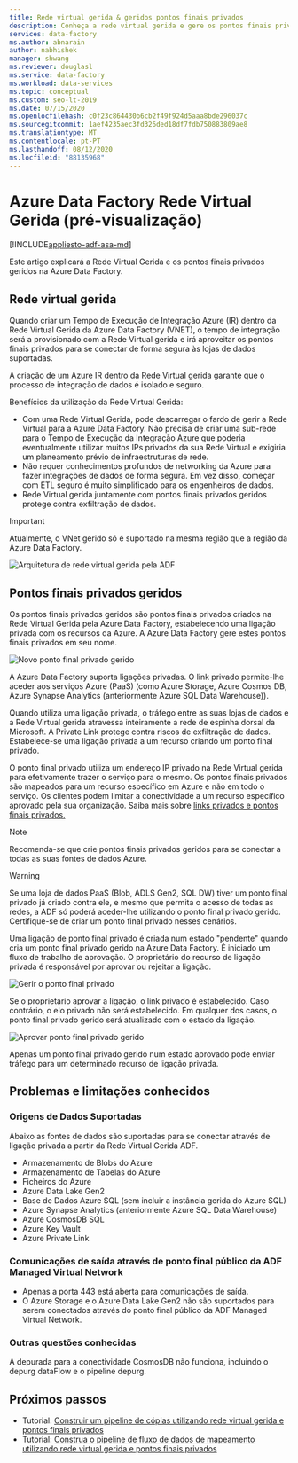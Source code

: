 ```yaml
---
title: Rede virtual gerida & geridos pontos finais privados
description: Conheça a rede virtual gerida e gere os pontos finais privados geridos na Azure Data Factory.
services: data-factory
ms.author: abnarain
author: nabhishek
manager: shwang
ms.reviewer: douglasl
ms.service: data-factory
ms.workload: data-services
ms.topic: conceptual
ms.custom: seo-lt-2019
ms.date: 07/15/2020
ms.openlocfilehash: c0f23c864430b6cb2f49f924d5aaa8bde296037c
ms.sourcegitcommit: 1aef4235aec3fd326ded18df7fdb750883809ae8
ms.translationtype: MT
ms.contentlocale: pt-PT
ms.lasthandoff: 08/12/2020
ms.locfileid: "88135968"
---
```

# <a name="azure-data-factory-managed-virtual-network-preview"></a>Azure Data Factory Rede Virtual Gerida (pré-visualização)

[!INCLUDE[appliesto-adf-asa-md](includes/appliesto-adf-asa-md.md)]

Este artigo explicará a Rede Virtual Gerida e os pontos finais privados geridos na Azure Data Factory.


## <a name="managed-virtual-network"></a>Rede virtual gerida

Quando criar um Tempo de Execução de Integração Azure (IR) dentro da Rede Virtual Gerida da Azure Data Factory (VNET), o tempo de integração será a provisionado com a Rede Virtual gerida e irá aproveitar os pontos finais privados para se conectar de forma segura às lojas de dados suportadas. 

A criação de um Azure IR dentro da Rede Virtual gerida garante que o processo de integração de dados é isolado e seguro. 

Benefícios da utilização da Rede Virtual Gerida:

- Com uma Rede Virtual Gerida, pode descarregar o fardo de gerir a Rede Virtual para a Azure Data Factory. Não precisa de criar uma sub-rede para o Tempo de Execução da Integração Azure que poderia eventualmente utilizar muitos IPs privados da sua Rede Virtual e exigiria um planeamento prévio de infraestruturas de rede. 
- Não requer conhecimentos profundos de networking da Azure para fazer integrações de dados de forma segura. Em vez disso, começar com ETL seguro é muito simplificado para os engenheiros de dados. 
- Rede Virtual gerida juntamente com pontos finais privados geridos protege contra exfiltração de dados. 

> [!IMPORTANT]
>Atualmente, o VNet gerido só é suportado na mesma região que a região da Azure Data Factory.
 

![Arquitetura de rede virtual gerida pela ADF](./media/managed-vnet/managed-vnet-architecture-diagram.png)

## <a name="managed-private-endpoints"></a>Pontos finais privados geridos

Os pontos finais privados geridos são pontos finais privados criados na Rede Virtual Gerida pela Azure Data Factory, estabelecendo uma ligação privada com os recursos da Azure. A Azure Data Factory gere estes pontos finais privados em seu nome. 

![Novo ponto final privado gerido](./media/tutorial-copy-data-portal-private/new-managed-private-endpoint.png)

A Azure Data Factory suporta ligações privadas. O link privado permite-lhe aceder aos serviços Azure (PaaS) (como Azure Storage, Azure Cosmos DB, Azure Synapse Analytics (anteriormente Azure SQL Data Warehouse)).

Quando utiliza uma ligação privada, o tráfego entre as suas lojas de dados e a Rede Virtual gerida atravessa inteiramente a rede de espinha dorsal da Microsoft. A Private Link protege contra riscos de exfiltração de dados. Estabelece-se uma ligação privada a um recurso criando um ponto final privado.

O ponto final privado utiliza um endereço IP privado na Rede Virtual gerida para efetivamente trazer o serviço para o mesmo. Os pontos finais privados são mapeados para um recurso específico em Azure e não em todo o serviço. Os clientes podem limitar a conectividade a um recurso específico aprovado pela sua organização. Saiba mais sobre [links privados e pontos finais privados.](https://docs.microsoft.com/azure/private-link/)

> [!NOTE]
> Recomenda-se que crie pontos finais privados geridos para se conectar a todas as suas fontes de dados Azure. 
 
> [!WARNING]
> Se uma loja de dados PaaS (Blob, ADLS Gen2, SQL DW) tiver um ponto final privado já criado contra ele, e mesmo que permita o acesso de todas as redes, a ADF só poderá aceder-lhe utilizando o ponto final privado gerido. Certifique-se de criar um ponto final privado nesses cenários. 

Uma ligação de ponto final privado é criada num estado "pendente" quando cria um ponto final privado gerido na Azure Data Factory. É iniciado um fluxo de trabalho de aprovação. O proprietário do recurso de ligação privada é responsável por aprovar ou rejeitar a ligação.

![Gerir o ponto final privado](./media/tutorial-copy-data-portal-private/manage-private-endpoint.png)

Se o proprietário aprovar a ligação, o link privado é estabelecido. Caso contrário, o elo privado não será estabelecido. Em qualquer dos casos, o ponto final privado gerido será atualizado com o estado da ligação.

![Aprovar ponto final privado gerido](./media/tutorial-copy-data-portal-private/approve-private-endpoint.png)

Apenas um ponto final privado gerido num estado aprovado pode enviar tráfego para um determinado recurso de ligação privada.

## <a name="limitations-and-known-issues"></a>Problemas e limitações conhecidos
### <a name="supported-data-sources"></a>Origens de Dados Suportadas
Abaixo as fontes de dados são suportadas para se conectar através de ligação privada a partir da Rede Virtual Gerida ADF.
- Armazenamento de Blobs do Azure
- Armazenamento de Tabelas do Azure
- Ficheiros do Azure
- Azure Data Lake Gen2
- Base de Dados Azure SQL (sem incluir a instância gerida do Azure SQL)
- Azure Synapse Analytics (anteriormente Azure SQL Data Warehouse)
- Azure CosmosDB SQL
- Azure Key Vault
- Azure Private Link

### <a name="outbound-communications-through-public-endpoint-from-adf-managed-virtual-network"></a>Comunicações de saída através de ponto final público da ADF Managed Virtual Network
- Apenas a porta 443 está aberta para comunicações de saída.
- O Azure Storage e o Azure Data Lake Gen2 não são suportados para serem conectados através do ponto final público da ADF Managed Virtual Network.

### <a name="other-known-issues"></a>Outras questões conhecidas
A depurada para a conectividade CosmosDB não funciona, incluindo o depurg dataFlow e o pipeline depurg.


## <a name="next-steps"></a>Próximos passos

- Tutorial: [Construir um pipeline de cópias utilizando rede virtual gerida e pontos finais privados](tutorial-copy-data-portal-private.md) 
- Tutorial: [Construa o pipeline de fluxo de dados de mapeamento utilizando rede virtual gerida e pontos finais privados](tutorial-data-flow-private.md)
